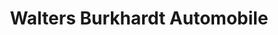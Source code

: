 ---
title: "Walters Burkhardt Automobile"
url: /datteln/walters-burkhardt-automobile/
shop: Autowerkstatt
---